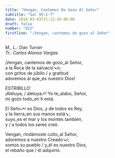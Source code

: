 ```yaml
---
title: "Vengan, Cantemos De Gozo Al Señor"
subtitle: "Sal 95:1-7"
date: 2018-03-03T21:12:10-06:00
draft: false
number: "022"
firstline: "¡Vengan, cantemos de gozo al Señor"
---
```


_M., L.: Dan Turner_  
_Tr.: Carlos Alonso Vargas_

¡Vengan, cantemos de gozo_al Señor,  
a la Roca de la salvació➘n;  
con gritos de júbilo / y gratitud  
adoremos al que_es nuestro Dios!

_ESTRIBILLO:_  
¡Aleluya, / aleluya➚! Yo te_alabo, Señor,  
mi gozo todo_en ti está.

El Seño➚r es Dios, y de todos es Rey,  
y la tierra_en sus manos está➘;  
suyo_es el mar y los montes también,  
y / a todos los seres creó.

Vengan, rindámosle culto_al Señor,  
adoremos a nuestro Creado➘r;  
somos su pueblo / y_él es nuestro Dios,  
el rebaño que / él adquirió.